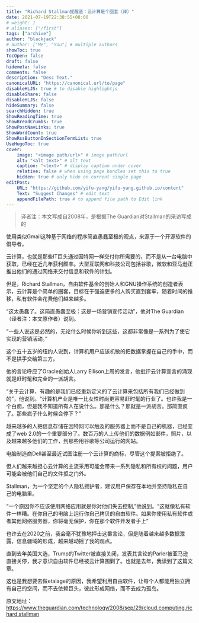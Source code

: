 ```yaml
---
title: "Richard Stallman提醒道：云计算是个圈套（译）"
date: 2021-07-19T22:38:55+08:00
# weight: 1
# aliases: ["/first"]
tags: ["archive"]
author: "blackjack"
# author: ["Me", "You"] # multiple authors
showToc: true
TocOpen: false
draft: false
hidemeta: false
comments: false
description: "Desc Text."
canonicalURL: "https://canonical.url/to/page"
disableHLJS: true # to disable highlightjs
disableShare: false
disableHLJS: false
hideSummary: false
searchHidden: true
ShowReadingTime: true
ShowBreadCrumbs: true
ShowPostNavLinks: true
ShowWordCount: true
ShowRssButtonInSectionTermList: true
UseHugoToc: true
cover:
    image: "<image path/url>" # image path/url
    alt: "<alt text>" # alt text
    caption: "<text>" # display caption under cover
    relative: false # when using page bundles set this to true
    hidden: true # only hide on current single page
editPost:
    URL: "https://github.com/yifu-yang/yifu-yang.github.io/content"
    Text: "Suggest Changes" # edit text
    appendFilePath: true # to append file path to Edit link
---
```


>译者注：本文写成自2008年，是根据The Guardian对Stallman的采访写成的



使用类似Gmail这种基于网络的程序简直愚蠢至极的观点，来源于一个开源软件的倡导者。



云计算，也就是那些IT巨头通过因特网一样交付你所需要的，而不是从一台电脑中获取，已经在近几年获利颇丰。大型互联网和科技公司包括谷歌，微软和亚马逊正推出他们的通过网络来交付信息和软件的计划。



但是，Richard Stallman，自由软件基金的创始人和GNU操作系统的创造者表示，云计算是个简单的圈套，目标在于强迫更多的人购买直到套牢，随着时间的推移，私有软件会花费他们越来越多。



“这太愚蠢了。这简直愚蠢至极：这是一场营销宣传活动”，他对The Guardian（译者注：本文原作者）说到。



“一些人说这是必然的，无论什么时候你听到这些，这都非常像是一系列为了使它实现的营销活动。”



这个五十五岁的纽约人说到，计算机用户应该机敏的把数据掌握在自己的手中，而不是拱手交给第三方。



他的言论呼应了Oracle创始人Larry Ellison上周的发言，他批评云计算宣言的涌现就是赶时髦和完全的一派胡言。



“关于云计算，有趣的是我们已经重新定义的了云计算来包括所有我们已经做到的”，他说到。“计算机产业是唯一比女性时尚更容易赶时髦的行业了。也许我是一个白痴，但是我不知道所有人在说什么。那是什么？那就是一派胡言。那简直疯了。那些疯子什么时候会停下？”



越来越多的人把信息存储在因特网可以触及的服务器上而不是自己的机器，已经变成了web 2.0的一个重要部分了。数百万的人上传他们的数据例如邮件，照片，以及越来越多他们的工作，到那些用谷歌等公司运行的网站。



电脑制造商Dell甚至最近试图注册一个云计算的商标，尽管这个提案被拒绝了。



但人们越来越担心云计算的主流采用可能会带来一系列隐私和所有权的问题，用户可能会被他们自己的文件拒之门外。



Stallman，为一个坚定的个人隐私拥护者，建议用户保存在本地并坚持隐私在自己的电脑里。



“一个原因你不应该使用网络应用就是你对他们失去控制,”他说到。“这就像私有软件一样糟。在你自己的电脑上运行你自己拷贝的自由软件。如果你使用私有软件或者其他网络服务器，你将毫无保护，你在那个软件开发者手上”





也许去在2020之前，我会毫不犹豫地抨击这番言论，但是随着越来越多数据泄露，信息疆域的形成，越来越动摇了我的观点。



直到去年美国大选，Trump的Twitter被直接关闭，发表其言论的Parler被亚马逊直接关停，我才意识自由软件已经被云计算围剿了。也就是去年，我读到了这篇文章。



这也是我想要去做etalage的原因，我希望利用自由软件，让每个人都能用独立拥有自己的空间，而不去依赖巨头，彼此形成网络，而不去成为孤岛。

原文地址：https://www.theguardian.com/technology/2008/sep/29/cloud.computing.richard.stallman